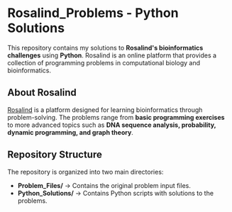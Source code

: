 # Rosalind_Problems - Python Solutions

This repository contains my solutions to **Rosalind's bioinformatics challenges** using **Python**. Rosalind is an online platform that provides a collection of programming problems in computational biology and bioinformatics.

## About Rosalind
[Rosalind](http://rosalind.info/) is a platform designed for learning bioinformatics through problem-solving. The problems range from **basic programming exercises** to more advanced topics such as **DNA sequence analysis, probability, dynamic programming, and graph theory**.

## Repository Structure
The repository is organized into two main directories:
- **Problem_Files/** → Contains the original problem input files.  
- **Python_Solutions/** → Contains Python scripts with solutions to the problems.